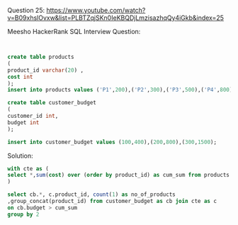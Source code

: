 Question 25:
https://www.youtube.com/watch?v=B09xhslOvxw&list=PLBTZqjSKn0IeKBQDjLmzisazhqQy4iGkb&index=25

Meesho HackerRank SQL Interview Question:

```sql


create table products
(
product_id varchar(20) ,
cost int
);
insert into products values ('P1',200),('P2',300),('P3',500),('P4',800);

create table customer_budget
(
customer_id int,
budget int
);

insert into customer_budget values (100,400),(200,800),(300,1500);
```

Solution:

```sql
with cte as (
select *,sum(cost) over (order by product_id) as cum_sum from products 
)

select cb.*, c.product_id, count(1) as no_of_products
,group_concat(product_id) from customer_budget as cb join cte as c 
on cb.budget > cum_sum
group by 2

```